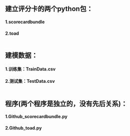 ## 建立评分卡的两个python包：<br>
#### 1.scorecardbundle<br>
#### 2.toad<br><br>

## 建模数据：<br>
#### 1.训练集：TrainData.csv<br>
#### 2.测试集：TestData.csv<br><br>

## 程序(两个程序是独立的，没有先后关系)：<br>
#### 1.Github_scorecardbundle.py<br>
#### 2.Github_toad.py<br>
